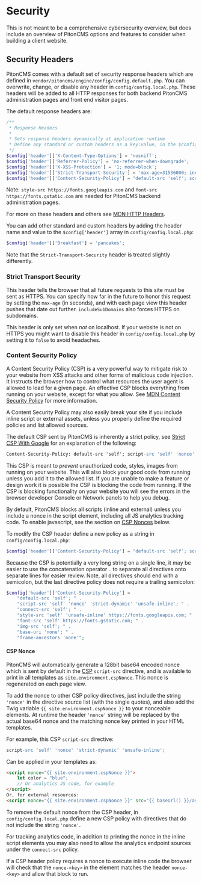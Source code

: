 # Security

This is not meant to be a comprehensive cybersecurity overview, but does include an overview of PitonCMS options and features to consider when building a client website.

## Security Headers
PitonCMS comes with a default set of security response headers which are defined in `vendor/pitoncms/engine/config/config.default.php`. You can overwrite, change, or disable any header in `config/config.local.php`. These headers will be added to all HTTP responses for both backend PitonCMS administration pages and front end visitor pages.

The default response headers are:

```php
/**
 * Response Headers
 *
 * Sets response headers dynamically at application runtime
 * Define any standard or custom headers as a key:value, in the $config['header'] array in config.local.php
 */
$config['header']['X-Content-Type-Options'] = 'nosniff';
$config['header']['Referrer-Policy'] = 'no-referrer-when-downgrade';
$config['header']['X-XSS-Protection'] = '1; mode=block';
$config['header']['Strict-Transport-Security'] = 'max-age=31536000; includeSubDomains';
$config['header']['Content-Security-Policy'] = "default-src 'self'; script-src 'self' 'nonce' 'strict-dynamic' 'unsafe-inline'; connect-src 'self'; style-src 'self' 'unsafe-inline' https://fonts.googleapis.com; font-src 'self' https://fonts.gstatic.com; img-src 'self'; base-uri 'none'; frame-ancestors 'none'";
```
Note: `style-src https://fonts.googleapis.com` and `font-src https://fonts.gstatic.com` are needed for PitonCMS backend administration pages.

For more on these headers and others see [MDN HTTP Headers](https://developer.mozilla.org/en-US/docs/Web/HTTP/Headers).

You can add other standard and custom headers by adding the header name and value to the `$config['header']` array in `config/config.local.php`:

```php
$config['header']['Breakfast'] = 'pancakes';
```

Note that the `Strict-Transport-Security` header is treated slightly differently.

### Strict Transport Security
This header tells the browser that all future requests to this site must be sent as HTTPS. You can specify how far in the future to honor this request by setting the `max-age` (in seconds), and with each page view this header pushes that date out further. `includeSubDomains` also forces HTTPS on subdomains.

This header is only set when _not_ on localhost. If your website is not on HTTPS you might want to disable this header in `config/config.local.php` by setting it to `false` to avoid headaches.

### Content Security Policy
A Content Security Policy (CSP) is a very powerful way to mitigate risk to your website from XSS attacks and other forms of malicious code injection. It instructs the browser how to control what resources the user agent is allowed to load for a given page. An effective CSP blocks everything from running on your website, except for what you allow. See [MDN Content Security Policy](https://developer.mozilla.org/en-US/docs/Web/HTTP/Headers/Content-Security-Policy) for more information.

A Content Security Policy may also easily break your site if you include inline script or external assets, unless you properly define the required policies and list allowed sources.

The default CSP sent by PitonCMS is inherently a strict policy, see [Strict CSP With Google](https://csp.withgoogle.com/docs/strict-csp.html) for an explanation of the following:

```apache
Content-Security-Policy: default-src 'self'; script-src 'self' 'nonce' 'strict-dynamic' 'unsafe-inline'; connect-src 'self'; style-src 'self' 'unsafe-inline' https://fonts.googleapis.com; font-src 'self' https://fonts.gstatic.com; img-src 'self'; base-uri 'none'; frame-ancestors 'self'
```

This CSP is meant to _prevent_ unauthorized code, styles, images from running on your website. This will also block your good code from running unless you add it to the allowed list. If you are unable to make a feature or design work it is possible the CSP is blocking the code from running. If the CSP is blocking functionality on your website you will see the errors in the browser developer Console or Network panels to help you debug.

By default, PitonCMS blocks all scripts (inline and external) unless you include a nonce in the script element, including all JS analytics tracking code. To enable javascript, see the section on [CSP Nonces](#csp-nonce) below.

To modify the CSP header define a new policy as a string in `config/config.local.php`:

```php
$config['header']['Content-Security-Policy'] = "default-src 'self'; script-src 'strict-dynamic'; img-src *";
```

Because the CSP is potentially a very long string on a single line, it may be easier to use the concatenation operator `.` to separate all directives onto separate lines for easier review. Note, all directives should end with a semicolon, but the last directive policy does not require a trailing semicolon:

```php
$config['header']['Content-Security-Policy'] =
    "default-src 'self'; " .
    "script-src 'self' 'nonce' 'strict-dynamic' 'unsafe-inline'; " .
    "connect-src 'self'; " .
    "style-src 'self' 'unsafe-inline' https://fonts.googleapis.com; " .
    "font-src 'self' https://fonts.gstatic.com; " .
    "img-src 'self'; " .
    "base-uri 'none'; " .
    "frame-ancestors 'none'";
```

#### CSP Nonce
PitonCMS will automatically generate a 128bit base64 encoded nonce which is sent by default in the [CSP](#content-security-policy) `script-src` directive, and is available to print in all templates as `site.environment.cspNonce`. This nonce is regenerated on each page view.

To add the nonce to other CSP policy directives, just include the string `'nonce'` in the directive source list (with the single quotes), and also add the Twig variable `{{ site.environment.cspNonce }}` to your nonceable elements. At runtime the header `'nonce'` string will be replaced by the actual base64 nonce and the matching nonce key printed in your HTML templates.

For example, this CSP `script-src` directive:

```apache
script-src 'self' 'nonce' 'strict-dynamic' 'unsafe-inline';
```

Can be applied in your templates as:

```html
<script nonce="{{ site.environment.cspNonce }}">
    let color = "blue";
    // Or analytics JS code, for example
</script>
Or, for external resources:
<script nonce="{{ site.environment.cspNonce }}" src="{{ baseUrl() }}/assets/js/custom.js"></script>
```

To remove the default nonce from the CSP header, in `config/config.local.php` define a new CSP policy with directives that do not include the string `'nonce'`.

For tracking analytics code, in addition to printing the nonce in the inline script elements you may also need to allow the analytics endpoint sources under the `connect-src` policy.

If a CSP header policy requires a nonce to execute inline code the browser will check that the `nonce-<key>` in the element matches the header `nonce-<key>` and allow that block to run.
